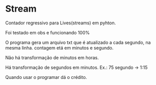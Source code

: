 # Stream


Contador regressivo para Lives(streams) em pyhton.

Foi testado em obs e funcionando 100%

O programa gera um arquivo txt que é atualizado a cada segundo, na mesma linha.
contagem etá em minutos e segundo.

Não há transformação de minutos em horas.

Há transformação de segundos em minutos.
  Ex.: 75 segundo -> 1:15
  
  Quando usar o programar dá o crédito.
